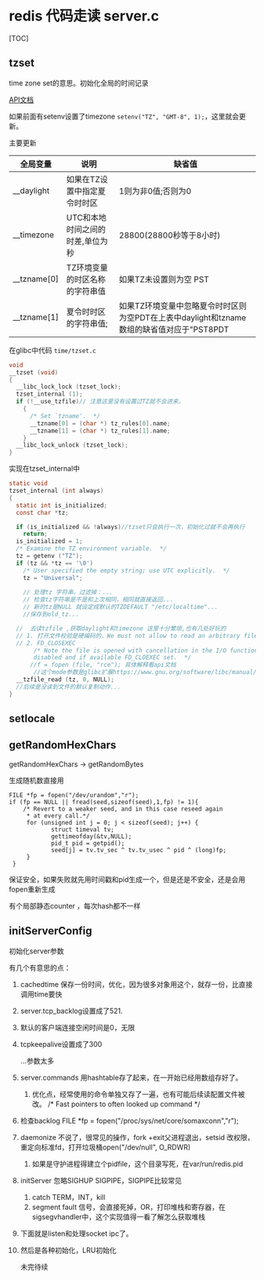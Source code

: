 # redis 代码走读 server.c

[TOC]



## tzset

time zone set的意思。初始化全局的时间记录

[API文档](http://manpages.ubuntu.com/manpages/cosmic/en/man3/tzset.3.html)



如果前面有setenv设置了timezone `setenv("TZ", "GMT-8", 1);`，这里就会更新。

主要更新

| 全局变量    | 说明                             | 缺省值                                                       |
| ----------- | -------------------------------- | ------------------------------------------------------------ |
| __daylight  | 如果在TZ设置中指定夏令时时区     | 1则为非0值;否则为0                                           |
| __timezone  | UTC和本地时间之间的时差,单位为秒 | 28800(28800秒等于8小时)                                      |
| __tzname[0] | TZ环境变量的时区名称的字符串值   | 如果TZ未设置则为空 PST                                       |
| __tzname[1] | 夏令时时区的字符串值;            | 如果TZ环境变量中忽略夏令时时区则为空PDT在上表中daylight和tzname数组的缺省值对应于"PST8PDT |

在glibc中代码 `time/tzset.c`

```c
void 
__tzset (void)
{
  __libc_lock_lock (tzset_lock);
  tzset_internal (1);
  if (!__use_tzfile)// 注意这里没有设置过TZ就不会进来。
    {
      /* Set `tzname'.  */ 
      __tzname[0] = (char *) tz_rules[0].name;
      __tzname[1] = (char *) tz_rules[1].name;
    }
  __libc_lock_unlock (tzset_lock);
}
```



实现在tzset_internal中

```c
static void
tzset_internal (int always)
{
  static int is_initialized;
  const char *tz;

  if (is_initialized && !always)//tzset只会执行一次，初始化过就不会再执行
    return;
  is_initialized = 1;
  /* Examine the TZ environment variable.  */
  tz = getenv ("TZ");
  if (tz && *tz == '\0')
    /* User specified the empty string; use UTC explicitly.  */
    tz = "Universal";
  	
    // 处理tz 字符串，过滤掉：...
	// 检查tz字符串是不是和上次相同，相同就直接返回...
    // 新的tz是NULL 就设定成默认的TZDEFAULT "/etc/localtime"...
    //保存到old_tz...

  //  去读tzfile ,获取daylight和timezone 这里十分繁琐,也有几处好玩的
  // 1. 打开文件校验是硬编码的，We must not allow to read an arbitrary file in a  `setuid` program
  // 2. FD_CLOSEXEC
       /* Note the file is opened with cancellation in the I/O functions
       disabled and if available FD_CLOEXEC set.  */
      //f = fopen (file, "rce"); 具体解释看api文档
       //这个mode参数是glibc扩展https://www.gnu.org/software/libc/manual/html_node/Opening-Streams.html
  __tzfile_read (tz, 0, NULL);
  //后续是没读到文件的默认复制动作...  
}
```

## setlocale



## getRandomHexChars

getRandomHexChars -> getRandomBytes 

生成随机数直接用

```
FILE *fp = fopen("/dev/urandom","r");
if (fp == NULL || fread(seed,sizeof(seed),1,fp) != 1){
    /* Revert to a weaker seed, and in this case reseed again
     * at every call.*/
     for (unsigned int j = 0; j < sizeof(seed); j++) {
            struct timeval tv;
            gettimeofday(&tv,NULL);
            pid_t pid = getpid();
            seed[j] = tv.tv_sec ^ tv.tv_usec ^ pid ^ (long)fp;
     }
 }
```

保证安全，如果失败就先用时间戳和pid生成一个，但是还是不安全，还是会用fopen重新生成

有个局部静态counter ，每次hash都不一样

## initServerConfig

初始化server参数

有几个有意思的点：

1. cachedtime 保存一份时间，优化，因为很多对象用这个，就存一份，比直接调用time要快

2. server.tcp_backlog设置成了521.

3. 默认的客户端连接空闲时间是0，无限

4. tcpkeepalive设置成了300

   ...参数太多

5. server.commands 用hashtable存了起来，在一开始已经用数组存好了。

   1. 优化点，经常使用的命令单独又存了一遍，也有可能后续读配置文件被改。 /* Fast pointers to often looked up command */

6. 检查backlog FILE *fp = fopen("/proc/sys/net/core/somaxconn","r");

7. daemonize 不说了，很常见的操作，fork +exit父进程退出，setsid 改权限，重定向标准fd，打开垃圾桶open("/dev/null", O_RDWR)

   1. 如果是守护进程得建立个pidfile，这个目录写死，在var/run/redis.pid

8. initServer 忽略SIGHUP SIGPIPE，SIGPIPE比较常见

   1. catch TERM，INT，kill
   2. segment fault 信号，会直接死掉，OR，打印堆栈和寄存器，在sigsegvhandler中，这个实现值得一看了解怎么获取堆栈

9. 下面就是listen和处理socket ipc了。

10. 然后是各种初始化，LRU初始化

    未完待续
